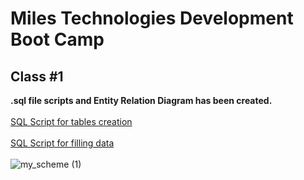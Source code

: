 # Miles Technologies Development Boot Camp
## Class #1

**.sql file scripts and Entity Relation Diagram has been created.**
<br>
<br>
[SQL Script for tables creation](https://github.com/ssvtk/miles-tech-btcmp/blob/main/class1/tavern.sql)
<br>
<br>
[SQL Script for filling data](https://github.com/ssvtk/miles-tech-btcmp/blob/main/class1/filling.sql)
<br>
<br>
![my_scheme (1)](https://user-images.githubusercontent.com/49266473/104481300-3424a800-55f8-11eb-917c-691c82a04445.png)


